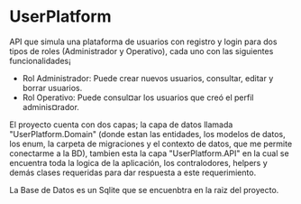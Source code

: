 # UserPlatform
API que simula una plataforma de usuarios con registro y login para dos tipos de roles (Administrador y Operativo), cada uno con las siguientes funcionalidades¡
- Rol Administrador: Puede crear nuevos usuarios, consultar, editar y borrar usuarios.
- Rol Operativo: Puede consul¤ar los usuarios que creó el perfil adminis¤rador.
 
El proyecto cuenta con dos capas; la capa de datos llamada "UserPlatform.Domain" (donde estan las entidades, los modelos de datos, los enum, la carpeta de migraciones y el contexto de datos, que me permite conectarme a la BD), tambien esta la capa "UserPlatform.API" en la cual se encuentra toda la logica de la aplicación, los contralodores, helpers y demás clases requeridas para dar respuesta a este requerimiento.

La Base de Datos es un Sqlite que se encuenbtra en la raiz del proyecto.
